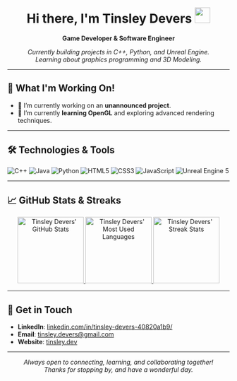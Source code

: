 <h1 align="center">Hi there, I'm Tinsley Devers <img src="https://media.giphy.com/media/hvRJCLFzcasrR4ia7z/giphy.gif" width="35px"></h1>

<p align="center">
  <b>Game Developer & Software Engineer</b>
</p>

<p align="center">
  <em>
    Currently building projects in C++, Python, and Unreal Engine.<br>
    Learning about graphics programming and 3D Modeling.
  </em>
</p>

---

## 🎉 What I'm Working On!

- 🔭 I’m currently working on an **unannounced project**.
- 🌱 I’m currently **learning OpenGL** and exploring advanced rendering techniques.

---

## 🛠️ Technologies & Tools

<p>
  <img src="https://img.shields.io/badge/-C++-00599C?style=flat&logo=cplusplus&logoColor=white" alt="C++">
  <img src="https://img.shields.io/badge/java-%23ED8B00.svg?style=flat&logo=openjdk&logoColor=white" alt="Java">
  <img src="https://img.shields.io/badge/-Python-3776AB?style=flat&logo=python&logoColor=white" alt="Python">
  <img src="https://img.shields.io/badge/-HTML5-E34F26?style=flat&logo=html5&logoColor=white" alt="HTML5">
  <img src="https://img.shields.io/badge/-CSS3-1572B6?style=flat&logo=css3&logoColor=white" alt="CSS3">
  <img src="https://img.shields.io/badge/-JavaScript-black?style=flat&logo=javascript&logoColor=eed718" alt="JavaScript">
  <img src="https://img.shields.io/badge/-UE5-313131?style=flat&logo=unreal-engine&logoColor=white" alt="Unreal Engine 5">
</p>

---

## 📈 GitHub Stats & Streaks

<p align="center">
  <a href="https://github.com/TinsleyDevers">
    <img src="https://github-readme-stats.vercel.app/api?username=TinsleyDevers&show_icons=true&theme=radical" alt="Tinsley Devers' GitHub Stats" height="150" />
  </a>
  <a href="https://github.com/TinsleyDevers">
    <img src="https://github-readme-stats.vercel.app/api/top-langs/?username=TinsleyDevers&layout=compact&theme=radical" alt="Tinsley Devers' Most Used Languages" height="150" />
  </a>
  <a href="https://github.com/TinsleyDevers">
    <img src="https://github-readme-streak-stats.herokuapp.com/?user=TinsleyDevers&theme=radical" alt="Tinsley Devers' Streak Stats" height="150" />
  </a>
</p>

<!-- 
## 🏆 GitHub Trophies
[![trophy](https://github-profile-trophy.vercel.app/?username=TinsleyDevers&theme=onedark&column=3&margin-w=15&margin-h=15)](https://github.com/ryo-ma/github-profile-trophy)
-->

---

## 💬 Get in Touch

- **LinkedIn**: [linkedin.com/in/tinsley-devers-40820a1b9/](https://www.linkedin.com/in/tinsley-devers-40820a1b9/)
- **Email**: [tinsley.devers@gmail.com](mailto:tinsley.devers@gmail.com)
- **Website**: [tinsley.dev](https://tinsley.dev)

---

<p align="center">
  <i>Always open to connecting, learning, and collaborating together! <br>
  Thanks for stopping by, and have a wonderful day.</i>
</p>
